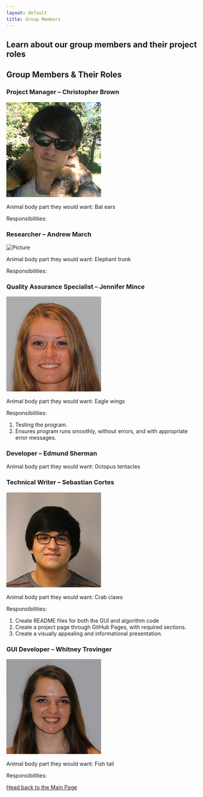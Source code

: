 ```yaml
---
layout: default
title: Group Members
---
```

## Learn about our group members and their project roles

## **Group Members & Their Roles**

### Project Manager – Christopher Brown 

![Picture](ChristopherBrown.png)

Animal body part they would want: Bat ears

Responsibilities:

### Researcher – Andrew March

![Picture](AndrewMarch.jpg)

Animal body part they would want: Elephant trunk

Responsibilities:

### Quality Assurance Specialist – Jennifer Mince 

![Picture](JMince.jpg)

Animal body part they would want: Eagle wings

Responsibilities:
1. Testing the program.
2. Ensures program runs smoothly, without errors, and with appropriate error messages.

### Developer – Edmund Sherman

Animal body part they would want: Octopus tentacles

### Technical Writer – Sebastian Cortes

![Picture](JSCG.jpeg)

Animal body part they would want: Crab claws

Responsibilities:
1. Create README files for both the GUI and algorithm code
2. Create a project page through GitHub Pages, with required sections.
3. Create a visually appealing and informational presentation.

### GUI Developer – Whitney Trovinger

![Picture](itsame.jpg)

Animal body part they would want: Fish tail

Responsibilities:


[Head back to the Main Page](https://jsebcort.github.io/NeedlemanWunsch/)

